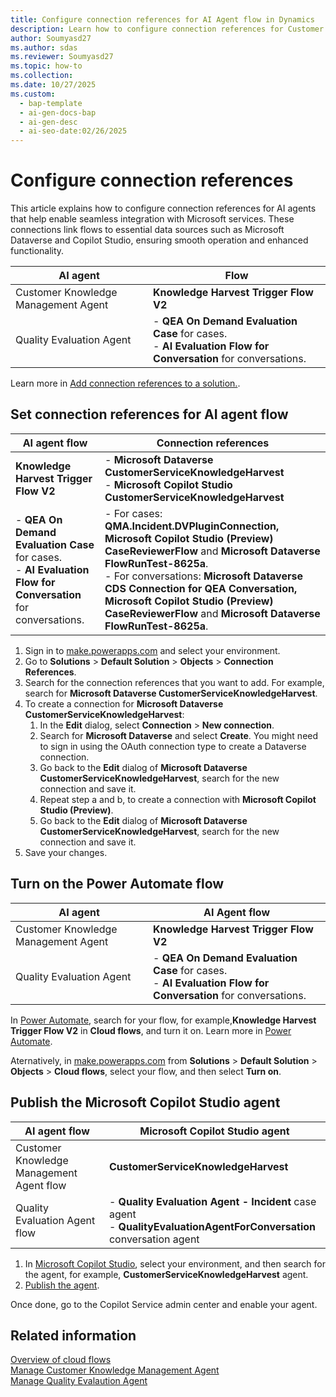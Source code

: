 ```yaml
---
title: Configure connection references for AI Agent flow in Dynamics 
description: Learn how to configure connection references for Customer Knowledge Management Agent flow with Microsoft Dataverse and Copilot Studio.
author: Soumyasd27
ms.author: sdas
ms.reviewer: Soumyasd27
ms.topic: how-to
ms.collection:
ms.date: 10/27/2025
ms.custom:
  - bap-template
  - ai-gen-docs-bap
  - ai-gen-desc
  - ai-seo-date:02/26/2025
---
```


# Configure connection references

This article explains how to configure connection references for AI agents that help enable seamless integration with Microsoft services. These connections link flows to essential data sources such as Microsoft Dataverse and Copilot Studio, ensuring smooth operation and enhanced functionality.


|AI agent |Flow  |
|---------|---------|
|Customer Knowledge Management Agent    |   **Knowledge Harvest Trigger Flow V2**   |
|Quality Evaluation Agent    |  - **QEA On Demand Evaluation Case** for cases. <br> - **AI Evaluation Flow for Conversation** for conversations.    |

Learn more in [Add connection references to a solution.](/power-apps/maker/data-platform/create-connection-reference#add-connection-references-to-a-solution).

## Set connection references for AI agent flow

|AI agent flow|Connection references  |
|---------|---------|
|**Knowledge Harvest Trigger Flow V2**   |    - **Microsoft Dataverse CustomerServiceKnowledgeHarvest** <br> - **Microsoft Copilot Studio CustomerServiceKnowledgeHarvest**     |
|- **QEA On Demand Evaluation Case** for cases. <br> - **AI Evaluation Flow for Conversation** for conversations.    | - For cases: **QMA.Incident.DVPluginConnection, Microsoft Copilot Studio (Preview) CaseReviewerFlow** and **Microsoft Dataverse FlowRunTest-8625a**. <br> - For conversations: **Microsoft Dataverse CDS Connection for QEA Conversation, Microsoft Copilot Studio (Preview) CaseReviewerFlow** and **Microsoft Dataverse FlowRunTest-8625a**.    |

1. Sign in to [make.powerapps.com](https://make.powerapps.com) and select your environment.
1. Go to **Solutions** > **Default Solution** > **Objects** > **Connection References**.
1. Search for the connection references that you want to add. For example, search for **Microsoft Dataverse CustomerServiceKnowledgeHarvest**.
1. To create a connection for **Microsoft Dataverse CustomerServiceKnowledgeHarvest**:
    1. In the **Edit** dialog, select **Connection** > **New connection**. 
    1. Search for **Microsoft Dataverse** and select **Create**. You might need to sign in using the OAuth connection type to create a Dataverse connection.
    1. Go back to the **Edit** dialog of **Microsoft Dataverse CustomerServiceKnowledgeHarvest**, search for the new connection and save it.
    1. Repeat step a and b, to create a connection with **Microsoft Copilot Studio (Preview)**.
    1. Go back to the **Edit** dialog of **Microsoft Dataverse CustomerServiceKnowledgeHarvest**, search for the new connection and save it.
1. Save your changes.

 
## Turn on the Power Automate flow

|AI agent  | AI Agent flow  |
|---------|---------|
|Customer Knowledge Management Agent |    **Knowledge Harvest Trigger Flow V2**    |
|Quality Evaluation Agent   |  - **QEA On Demand Evaluation Case** for cases. <br> - **AI Evaluation Flow for Conversation** for conversations.    |

In [Power Automate](https://powerautomate.microsoft.com), search for your flow, for example,**Knowledge Harvest Trigger Flow V2** in **Cloud flows**, and turn it on. Learn more in [Power Automate](/power-automate/overview-cloud#find-your-flows-easily).

Aternatively, in [make.powerapps.com](https://make.powerapps.com) from **Solutions** > **Default Solution** > **Objects** > **Cloud flows**, select your flow, and then select **Turn on**.

## Publish the Microsoft Copilot Studio agent

|AI agent flow |  Microsoft Copilot Studio agent |
|---------|---------|
|Customer Knowledge Management Agent flow    |   **CustomerServiceKnowledgeHarvest** |
|Quality Evaluation Agent flow    |  -  **Quality Evaluation Agent - Incident** case agent <br> - **QualityEvaluationAgentForConversation** conversation agent    |

1. In [Microsoft Copilot Studio](https://copilotstudio.microsoft.com), select your environment, and then search for the agent, for example, **CustomerServiceKnowledgeHarvest** agent. 
1. [Publish the agent](/microsoft-copilot-studio/publication-fundamentals-publish-channels?tabs=web).

Once done, go to the Copilot Service admin center and enable your agent. 
 
## Related information

[Overview of cloud flows](/power-automate/overview-cloud)  
[Manage Customer Knowledge Management Agent](admin-km-agent.md#manage-customer-knowledge-management-agent)  
[Manage Quality Evalaution Agent](/dynamics365/contact-center/administer/manage-quality-evaluation-agent?toc=/dynamics365/customer-service/administer/toc.json&bc=../../breadcrumb/toc.ym)